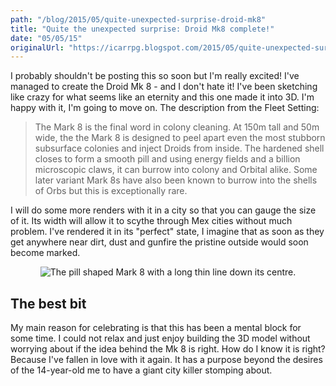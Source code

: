 ```yaml
---
path: "/blog/2015/05/quite-unexpected-surprise-droid-mk8"
title: "Quite the unexpected surprise: Droid Mk8 complete!"
date: "05/05/15"
originalUrl: "https://icarrpg.blogspot.com/2015/05/quite-unexpected-surprise-droid-mk8.html"
---
```

I probably shouldn't be posting this so soon but I'm really excited! I've managed to create the Droid Mk 8 - and I don't hate it! I've been sketching like crazy for what seems like an eternity and this one made it into 3D. I'm happy with it, I'm going to move on. The description from the Fleet Setting:  

> The Mark 8 is the final word in colony cleaning. At 150m tall and 50m wide, the the Mark 8 is designed to peel apart even the most stubborn subsurface colonies and inject Droids from inside. The hardened shell closes to form a smooth pill and using energy fields and a billion microscopic claws, it can burrow into colony and Orbital alike. Some later variant Mark 8s have also been known to burrow into the shells of Orbs but this is exceptionally rare.

 I will do some more renders with it in a city so that you can gauge the size of it. Its width will allow it to scythe through Mex cities without much problem. I've rendered it in its "perfect" state, I imagine that as soon as they get anywhere near dirt, dust and gunfire the pristine outside would soon become marked.  <div class="separator" style="clear: both; text-align: center;">![](http://3.bp.blogspot.com/-QN22KFDdE5E/VUkx5SN5KoI/AAAAAAABOcg/Xdthx_Bhgl8/s1600/Mk8-preview.jpg "The pill shaped Mark 8 with a long thin line down its centre.")</div> 

## The best bit

My main reason for celebrating is that this has been a mental block for some time. I could not relax and just enjoy building the 3D model without worrying about if the idea behind the Mk 8 is right. How do I know it is right? Because I've fallen in love with it again. It has a purpose beyond the desires of the 14-year-old me to have a giant city killer stomping about.